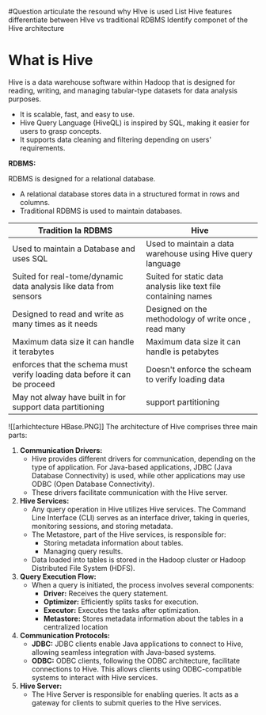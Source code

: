 #Question 
articulate the resound why HIve is used List Hive features 
differentiate between HIve vs traditional  RDBMS 
Identify componet of the Hive architecture 


# What is Hive  
Hive is a data warehouse software within Hadoop that is designed for reading, writing, and managing tabular-type datasets for data analysis purposes.

- It is scalable, fast, and easy to use.
- Hive Query Language (HiveQL) is inspired by SQL, making it easier for users to grasp concepts.
- It supports data cleaning and filtering depending on users' requirements.

**RDBMS:**

RDBMS is designed for a relational database.

- A relational database stores data in a structured format in rows and columns.
- Traditional RDBMS is used to maintain databases.



| Tradition la RDBMS | Hive |
| ---- | ---- |
| Used to maintain a Database  and uses SQL | Used to maintain a data warehouse using Hive query language |
| Suited for real-tome/dynamic data analysis like data from sensors | Suited for static data analysis like text file containing names |
| Designed to read and write as many times as it needs | Designed on the methodology of write once , read many |
| Maximum data size it can handle it terabytes | Maximum data size it can handle is petabytes |
| enforces that the schema must  verify loading data before it can be proceed | Doesn't enforce the scheam to verify loading data |
| May not alway have built in for support data partitioning | support partitioning |

![[arhichtecture HBase.PNG]]
The architecture of Hive comprises three main parts:

1. **Communication Drivers:**
   - Hive provides different drivers for communication, depending on the type of application. For Java-based applications, JDBC (Java Database Connectivity) is used, while other applications may use ODBC (Open Database Connectivity).
   - These drivers facilitate communication with the Hive server.
2. **Hive Services:**
   - Any query operation in Hive utilizes Hive services. The Command Line Interface (CLI) serves as an interface driver, taking in queries, monitoring sessions, and storing metadata.
   - The Metastore, part of the Hive services, is responsible for:
     - Storing metadata information about tables.
     - Managing query results.
   - Data loaded into tables is stored in the Hadoop cluster or Hadoop Distributed File System (HDFS).
3. **Query Execution Flow:**
   - When a query is initiated, the process involves several components:
     - **Driver:** Receives the query statement.
     - **Optimizer:** Efficiently splits tasks for execution.
     - **Executor:** Executes the tasks after optimization.
     - **Metastore:** Stores metadata information about the tables in a centralized location
4. **Communication Protocols:**
   - **JDBC:** JDBC clients enable Java applications to connect to Hive, allowing seamless integration with Java-based systems.
   - **ODBC:** ODBC clients, following the ODBC architecture, facilitate connections to Hive. This allows clients using ODBC-compatible systems to interact with Hive services.
5. **Hive Server:**
   - The Hive Server is responsible for enabling queries. It acts as a gateway for clients to submit queries to the Hive services.